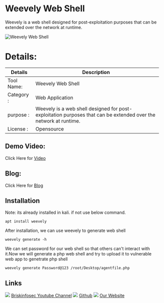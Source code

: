 Weevely Web Shell
============
Weevely is a web shell designed for post-exploitation purposes that can be extended over the network at runtime.

![Weevely Web Shell](https://www.briskinfosec.com//assets/tooloftheday/147.jpg)

Details:
============
|  Details | Description   |
| ------------ | ------------ |
|Tool Name:| Weevely Web Shell |
|Category :| Web Application|
|purpose  :|Weevely is a web shell designed for post-exploitation purposes that can be extended over the network at runtime.|
|License :| Opensource

Demo Video:
-----------------
Click Here for [Video](https://www.youtube.com/watch?v=8FNy9V4Xebk "Video")

Blog: 
--------------
Click Here for [Blog](https://www.briskinfosec.com/tooloftheday/toolofthedaydetail/Weevely "Blog")

Installation
----------------
 Note: its already installed in kali. if not use below command.

    apt install weevely
    
  After installation, we can use weevely to generate web shell
  
    weevely generate -h


We can set password for our web shell so that others can't interact with it.Now we will generate a php web shell and try to upload it to vulnerable web app to genetrate php shell

    weevely generate Password@123 /root/Desktop/agentfile.php

Links
----------------
![ ](https://img.icons8.com/color/15/000000/youtube-play.png) [Briskinfosec Youtube Channel](https://www.youtube.com/channel/UCcPmqqYETcO_7-6p_uUsF1w "Briskinfosec Youtube Channel")
 ![ ](https://img.icons8.com/glyph-neue/15/000000/github.png) [Github](https://github.com/briskinfosec "Github") 
![ ](https://img.icons8.com/ios/15/000000/internet--v2.png) [Our Website](https://www.briskinfosec.com/ "Our Website")
